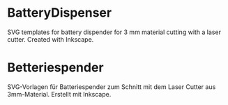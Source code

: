 # BatteryDispenser
SVG templates for battery dispender for 3 mm material cutting with a laser cutter.
Created with Inkscape.

# Betteriespender
SVG-Vorlagen für Batteriespender zum Schnitt mit dem Laser Cutter aus 3mm-Material.
Erstellt mit Inkscape.
